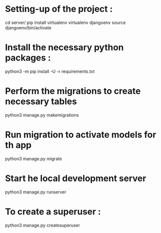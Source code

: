 # Setting-up of the project : 
cd server/
pip install virtualenv
virtualenv djangoenv
source djangoenv/bin/activate

# Install the necessary python packages : 
python3 -m pip install -U -r requirements.txt

# Perform the migrations to create necessary tables
python3 manage.py makemigrations

# Run migration to activate models for th app
python3 manage.py migrate

# Start he local development server
python3 manage.py runserver

# To create a superuser : 
python3 manage.py createsuperuser
